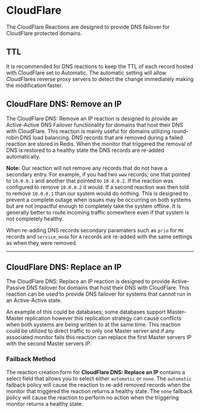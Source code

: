 # CloudFlare

The CloudFlare Reactions are designed to provide DNS failover for CloudFlare protected domains.

## TTL

It is recommended for DNS reactions to keep the TTL of each record hosted with CloudFlare set to Automatic. The automatic setting will allow CloudFlares reverse proxy servers to detect the change immediately making the modification faster.

## CloudFlare DNS: Remove an IP

The CloudFlare DNS: Remove an IP reaction is designed to provide an Active-Active DNS Failover functionality for domains that host their DNS with CloudFlare. This reaction is mainly useful for domains utilizing round-robin DNS load balancing. DNS records that are removed during a failed reaction are stored in Redis. When the monitor that triggered the removal of DNS is restored to a healthy state the DNS records are re-added automatically.

**Note:** Our reaction will not remove any records that do not have a secondary entry. For example, if you had two `www` records; one that pointed to `10.0.0.1` and another that pointed to `10.0.0.2`. If the reaction was configured to remove `10.0.0.2` it would. If a second reaction was then told to remove `10.0.0.1` than our system would do nothing. This is designed to prevent a complete outage when issues may be occurring on both systems but are not impactful enough to completely take the system offline. It is generally better to route incoming traffic somewhere even if that system is not completely healthy.

When re-adding DNS records secondary paramaters such as `prio` for `MX` records and `service_mode` for `A` records are re-added with the same settings as when they were removed.

---

## CloudFlare DNS: Replace an IP

The CloudFlare DNS: Replace an IP reaction is designed to provide Active-Passive DNS failover for domains that host their DNS with CloudFlare. This reaction can be used to provide DNS failover for systems that cannot run in an Active-Active state.

An example of this could be databases; some databases support Master-Master replication however this replication strategy can cause conflicts when both systems are being written to at the same time. This reaction could be utilized to direct traffic to only one Master server and if any associated monitor fails this reaction can replace the first Master servers IP with the second Master servers IP.

### Failback Method

The reaction creation form for **CloudFlare DNS: Replace an IP** contains a select field that allows you to select either `automatic` or `none`. The `automatic` failback policy will cause the reaction to re-add removed records when the monitor that triggered the reaction returns a healthy state. The `none` failback policy will cause the reaction to perform no action when the triggering monitor returns a healthy state.

